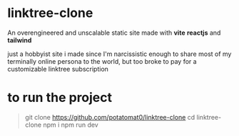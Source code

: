 # linktree-clone
An overengineered and unscalable static site made with **vite** **reactjs** and **tailwind** 

just a hobbyist site i made since I'm narcissistic enough to share most of my terminally online persona to the world, but too broke to pay for a customizable linktree subscription 

# to run the project

> git clone https://github.com/potatomat0/linktree-clone
> cd linktree-clone
> npm i 
> npm run dev